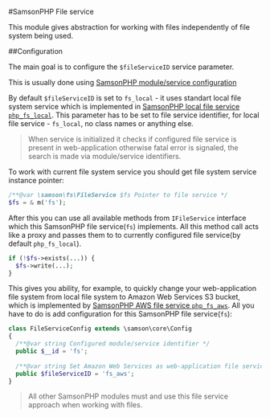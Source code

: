 #SamsonPHP File service 

This module gives abstraction for working with files independently
of file system being used. 

##Configuration 

The main goal is to configure the ```$fileServiceID```
service parameter. 

This is usually done using [SamsonPHP module/service configuration](https://github.com/samsonos/php_core/wiki/0.3-Configurating)

By default ```$fileServiceID``` is set to ```fs_local``` - it uses standart local file
system service which is implemented in [SamsonPHP local file service ```php_fs_local```](http://github.com/samsonos/php_fs_local). This parameter has to be set to file service identifier, for local file service - ```fs_local```, no class names or anything else. 
> When service is initialized it checks if configured file service is present in web-application otherwise fatal error is signaled, the search is made via module/service identifiers.

To work with current file system service you should get file system service instance pointer:
```php
/**@var \samson\fs\FileService $fs Pointer to file service */
$fs = & m('fs');
```
After this you can use all available methods from ```IFileService``` interface which this SamsonPHP file service(```fs```) implements. 
All this method call acts like a proxy and passes them to to currently configured file service(by default ```php_fs_local```).

```php
if (!$fs->exists(...)) {
  $fs->write(...);
}
```

This gives you ability, for example, to quickly change your web-application file system from local file system to Amazon Web Services S3 bucket, which is implemented by [SamsonPHP AWS file service ```php_fs_aws```](http://github.com/samsonos/php_fs_aws). All you have to do is add configuration for this SamsonPHP file service(```fs```):
```php
class FileServiceConfig extends \samson\core\Config 
{
  /**@var string Configured module/service identifier */
  public $__id = 'fs';
  
  /**@var string Set Amazon Web Services as web-application file service using its identifier */
  public $fileServiceID = 'fs_aws';
}
```

> All other SamsonPHP modules must and use this file service approach when working with files.

#
